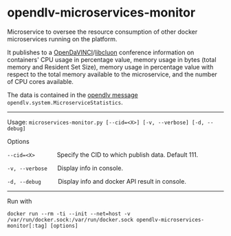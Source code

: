# opendlv-microservices-monitor

Microservice to oversee the resource consumption of other docker microservices running on the platform. 

It publishes to a [OpenDaVINCI](https://github.com/se-research/OpenDaVINCI)/[libcluon](https://github.com/chrberger/libcluon) conference information on containers' CPU usage in percentage value, memory usage in bytes (total memory and Resident Set Size), memory usage in percentage value with respect to the total memory available to the microservice, and the number of CPU cores available. 

The data is contained in the [opendlv message](https://github.com/chalmers-revere/opendlv.standard-message-set) `opendlv.system.MicroserviceStatistics`.

---

Usage: `microservices-monitor.py [--cid=<X>] [-v, --verbose] [-d, --debug]`

Options

`--cid=<X>`&nbsp;&nbsp;&nbsp;&nbsp;&nbsp;&nbsp;&nbsp;&nbsp;&nbsp;&nbsp;&nbsp;&nbsp;&nbsp;Specify the CID to which publish data. Default 111.

`-v, --verbose`&nbsp;&nbsp;&nbsp;&nbsp;&nbsp;&nbsp;Display info in console.

`-d, --debug`&nbsp;&nbsp;&nbsp;&nbsp;&nbsp;&nbsp;&nbsp;&nbsp;&nbsp;&nbsp;Display info and docker API result in console.

---
Run with 

`docker run --rm -ti --init --net=host -v /var/run/docker.sock:/var/run/docker.sock opendlv-microservices-monitor[:tag] [options]`
